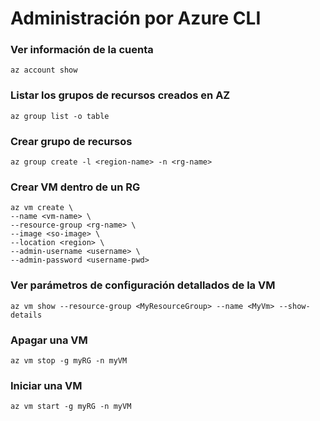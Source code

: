 # Administración por Azure CLI
### Ver información de la cuenta
```
az account show
```
### Listar los grupos de recursos creados en AZ
```
az group list -o table
```
### Crear grupo de recursos
```
az group create -l <region-name> -n <rg-name>
```
### Crear VM dentro de un RG
```
az vm create \
--name <vm-name> \
--resource-group <rg-name> \
--image <so-image> \
--location <region> \
--admin-username <username> \
--admin-password <username-pwd>
```
### Ver parámetros de configuración detallados de la VM
```
az vm show --resource-group <MyResourceGroup> --name <MyVm> --show-details
```
### Apagar una VM
```
az vm stop -g myRG -n myVM
```
### Iniciar una VM
```
az vm start -g myRG -n myVM
```
